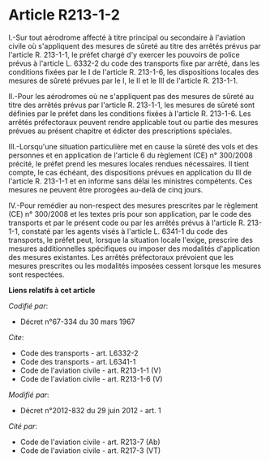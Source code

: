 # Article R213-1-2

I.-Sur tout aérodrome affecté à titre principal ou secondaire à l'aviation civile où s'appliquent des mesures de sûreté au
titre des arrêtés prévus par l'article R. 213-1-1, le préfet chargé d'y exercer les pouvoirs de police prévus à l'article L.
6332-2 du code des transports fixe par arrêté, dans les conditions fixées par le I de l'article R. 213-1-6, les dispositions
locales des mesures de sûreté prévues par le I, le II et le III de l'article R. 213-1-1. 

II.-Pour les aérodromes où ne s'appliquent pas des mesures de sûreté au titre des arrêtés prévus par l'article R. 213-1-1,
les mesures de sûreté sont définies par le préfet dans les conditions fixées à l'article R. 213-1-6. Les arrêtés préfectoraux
peuvent rendre applicable tout ou partie des mesures prévues au présent chapitre et édicter des prescriptions spéciales. 

III.-Lorsqu'une situation particulière met en cause la sûreté des vols et des personnes et en application de l'article 6 du
règlement (CE) n° 300/2008 précité, le préfet prend les mesures locales rendues nécessaires. Il tient compte, le cas échéant,
des dispositions prévues en application du III de l'article R. 213-1-1 et en informe sans délai les ministres compétents. Ces
mesures ne peuvent être prorogées au-delà de cinq jours. 

IV.-Pour remédier au non-respect des mesures prescrites par le règlement (CE) n° 300/2008 et les textes pris pour son
application, par le code des transports et par le présent code ou par les arrêtés prévus à l'article R. 213-1-1, constaté par
les agents visés à l'article L. 6341-1 du code des transports, le préfet peut, lorsque la situation locale l'exige, prescrire
des mesures additionnelles spécifiques ou imposer des modalités d'application des mesures existantes. Les arrêtés
préfectoraux prévoient que les mesures prescrites ou les modalités imposées cessent lorsque les mesures sont respectées.

**Liens relatifs à cet article**

_Codifié par_:

  - Décret n°67-334 du 30 mars 1967

_Cite_:

  - Code des transports - art. L6332-2
  - Code des transports - art. L6341-1
  - Code de l'aviation civile - art. R213-1-1 (V)
  - Code de l'aviation civile - art. R213-1-6 (V)

_Modifié par_:

  - Décret n°2012-832 du 29 juin 2012 - art. 1

_Cité par_:

  - Code de l'aviation civile - art. R213-7 (Ab)
  - Code de l'aviation civile - art. R217-3 (VT)

